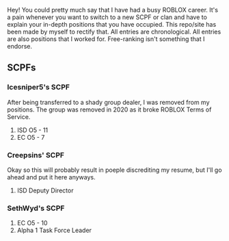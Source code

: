 Hey! You could pretty much say that I have had a busy ROBLOX career. It's a pain whenever you want to switch to a new SCPF or clan and have to explain your in-depth positions that you have occupied.
This repo/site has been made by myself to rectify that. All entries are chronological. All entries are also positions that I worked for. Free-ranking isn't something that I endorse.
## SCPFs

### Icesniper5's SCPF
After being transferred to a shady group dealer, I was removed from my positions. The group was removed in 2020 as it broke ROBLOX Terms of Service.
1. ISD O5 - 11
2. EC O5 - 7
### Creepsins' SCPF
Okay so this will probably result in poeple discrediting my resume, but I'll go ahead and put it here anyways.
1. ISD Deputy Director
### SethWyd's SCPF
1. EC O5 - 10
2. Alpha 1 Task Force Leader
